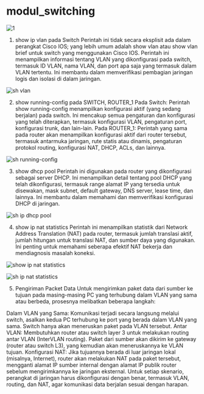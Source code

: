 # modul_switching

![1](https://github.com/zakiramadan/modul_switching/assets/126186033/f312582b-9670-44fb-a07a-b8f7b02f321b)

1. show ip vlan pada Switch
Perintah ini tidak secara eksplisit ada dalam perangkat Cisco IOS; yang lebih umum adalah show vlan atau show vlan brief untuk switch yang menggunakan Cisco IOS. Perintah ini menampilkan informasi tentang VLAN yang dikonfigurasi pada switch, termasuk ID VLAN, nama VLAN, dan port apa saja yang termasuk dalam VLAN tertentu. Ini membantu dalam memverifikasi pembagian jaringan logis dan isolasi di dalam jaringan.

![sh vlan](https://github.com/zakiramadan/modul_switching/assets/126186033/c805c7cb-196e-4902-8ce6-8cac1950ba67)

2. show running-config pada SWITCH, ROUTER_1
Pada Switch: Perintah show running-config menampilkan konfigurasi aktif (yang sedang berjalan) pada switch. Ini mencakup semua pengaturan dan konfigurasi yang telah diterapkan, termasuk konfigurasi VLAN, pengaturan port, konfigurasi trunk, dan lain-lain.
Pada ROUTER_1: Perintah yang sama pada router akan menampilkan konfigurasi aktif dari router tersebut, termasuk antarmuka jaringan, rute statis atau dinamis, pengaturan protokol routing, konfigurasi NAT, DHCP, ACLs, dan lainnya.

![sh running-config](https://github.com/zakiramadan/modul_switching/assets/126186033/7cd9043e-8bab-4902-9f20-7575ede1b218)

3. show dhcp pool
Perintah ini digunakan pada router yang dikonfigurasi sebagai server DHCP. Ini menampilkan detail tentang pool DHCP yang telah dikonfigurasi, termasuk range alamat IP yang tersedia untuk disewakan, mask subnet, default gateway, DNS server, lease time, dan lainnya. Ini membantu dalam memahami dan memverifikasi konfigurasi DHCP di jaringan.

![sh ip dhcp pool](https://github.com/zakiramadan/modul_switching/assets/126186033/28bdb423-0c5c-40a1-94e2-2d10165f03f8)

4. show ip nat statistics
Perintah ini menampilkan statistik dari Network Address Translation (NAT) pada router, termasuk jumlah translasi aktif, jumlah hitungan untuk translasi NAT, dan sumber daya yang digunakan. Ini penting untuk memahami seberapa efektif NAT bekerja dan mendiagnosis masalah koneksi.

![show ip nat statistics](https://github.com/zakiramadan/modul_switching/assets/126186033/ec021d38-863f-4b81-af26-eb83c211e667)

![sh ip nat statistics](https://github.com/zakiramadan/modul_switching/assets/126186033/4ad1d36f-5e85-47c7-8d05-5d765d5ddd11)

5. Pengiriman Packet Data
Untuk mengirimkan paket data dari sumber ke tujuan pada masing-masing PC yang terhubung dalam VLAN yang sama atau berbeda, prosesnya melibatkan beberapa langkah:

Dalam VLAN yang Sama: Komunikasi terjadi secara langsung melalui switch, asalkan kedua PC terhubung ke port yang berada dalam VLAN yang sama. Switch hanya akan meneruskan paket pada VLAN tersebut.
Antar VLAN: Membutuhkan router atau switch layer 3 untuk melakukan routing antar VLAN (InterVLAN routing). Paket dari sumber akan dikirim ke gateway (router atau switch L3), yang kemudian akan meneruskannya ke VLAN tujuan.
Konfigurasi NAT: Jika tujuannya berada di luar jaringan lokal (misalnya, Internet), router akan melakukan NAT pada paket tersebut, mengganti alamat IP sumber internal dengan alamat IP publik router sebelum mengirimkannya ke jaringan eksternal.
Untuk setiap skenario, perangkat di jaringan harus dikonfigurasi dengan benar, termasuk VLAN, routing, dan NAT, agar komunikasi data berjalan sesuai dengan harapan.
